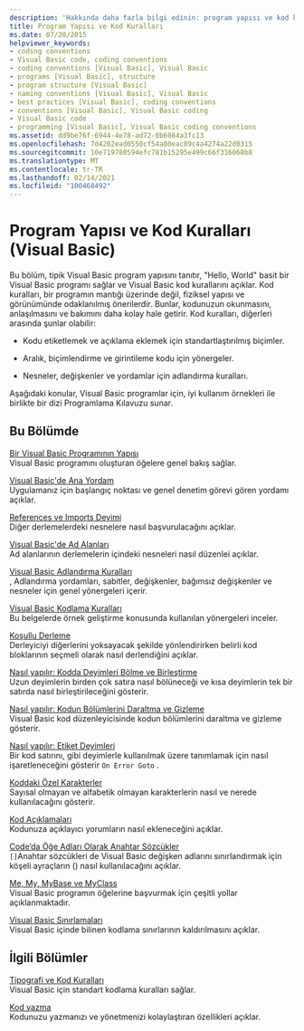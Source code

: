 ```yaml
---
description: 'Hakkında daha fazla bilgi edinin: program yapısı ve kod kuralları (Visual Basic)'
title: Program Yapısı ve Kod Kuralları
ms.date: 07/20/2015
helpviewer_keywords:
- coding conventions
- Visual Basic code, coding conventions
- coding conventions [Visual Basic], Visual Basic
- programs [Visual Basic], structure
- program structure [Visual Basic]
- naming conventions [Visual Basic], Visual Basic
- best practices [Visual Basic], coding conventions
- conventions [Visual Basic], Visual Basic coding
- Visual Basic code
- programming [Visual Basic], Visual Basic coding conventions
ms.assetid: dd9be76f-6944-4e78-ad72-0b6084a3fc13
ms.openlocfilehash: 7d4202ead0550cf54a80eac89c4a4274a22d0315
ms.sourcegitcommit: 10e719780594efc781b15295e499c66f316068b8
ms.translationtype: MT
ms.contentlocale: tr-TR
ms.lasthandoff: 02/14/2021
ms.locfileid: "100468492"
---
```

# <a name="program-structure-and-code-conventions-visual-basic"></a>Program Yapısı ve Kod Kuralları (Visual Basic)

Bu bölüm, tipik Visual Basic program yapısını tanıtır, "Hello, World" basit bir Visual Basic programı sağlar ve Visual Basic kod kurallarını açıklar. Kod kuralları, bir programın mantığı üzerinde değil, fiziksel yapısı ve görünümünde odaklanılmış önerilerdir. Bunlar, kodunuzun okunmasını, anlaşılmasını ve bakımını daha kolay hale getirir. Kod kuralları, diğerleri arasında şunlar olabilir:  
  
- Kodu etiketlemek ve açıklama eklemek için standartlaştırılmış biçimler.  
  
- Aralık, biçimlendirme ve girintileme kodu için yönergeler.  
  
- Nesneler, değişkenler ve yordamlar için adlandırma kuralları.  
  
 Aşağıdaki konular, Visual Basic programlar için, iyi kullanım örnekleri ile birlikte bir dizi Programlama Kılavuzu sunar.  
  
## <a name="in-this-section"></a>Bu Bölümde  

 [Bir Visual Basic Programının Yapısı](structure-of-a-visual-basic-program.md)  
 Visual Basic programını oluşturan öğelere genel bakış sağlar.  
  
 [Visual Basic'de Ana Yordam](main-procedure.md)  
 Uygulamanız için başlangıç noktası ve genel denetim görevi gören yordamı açıklar.  
  
 [References ve Imports Deyimi](references-and-the-imports-statement.md)  
 Diğer derlemelerdeki nesnelere nasıl başvurulacağını açıklar.  
  
 [Visual Basic'de Ad Alanları](namespaces.md)  
 Ad alanlarının derlemelerin içindeki nesneleri nasıl düzenlei açıklar.  
  
 [Visual Basic Adlandırma Kuralları](naming-conventions.md)  
 , Adlandırma yordamları, sabitler, değişkenler, bağımsız değişkenler ve nesneler için genel yönergeleri içerir.  
  
 [Visual Basic Kodlama Kuralları](coding-conventions.md)  
 Bu belgelerde örnek geliştirme konusunda kullanılan yönergeleri inceler.  
  
 [Koşullu Derleme](conditional-compilation.md)  
 Derleyiciyi diğerlerini yoksayacak şekilde yönlendirirken belirli kod bloklarının seçmeli olarak nasıl derlendiğini açıklar.  
  
 [Nasıl yapılır: Kodda Deyimleri Bölme ve Birleştirme](how-to-break-and-combine-statements-in-code.md)  
 Uzun deyimlerin birden çok satıra nasıl bölüneceği ve kısa deyimlerin tek bir satırda nasıl birleştirileceğini gösterir.  
  
 [Nasıl yapılır: Kodun Bölümlerini Daraltma ve Gizleme](how-to-collapse-and-hide-sections-of-code.md)  
 Visual Basic kod düzenleyicisinde kodun bölümlerini daraltma ve gizleme gösterir.  
  
 [Nasıl yapılır: Etiket Deyimleri](how-to-label-statements.md)  
 Bir kod satırını, gibi deyimlerle kullanılmak üzere tanımlamak için nasıl işaretleneceğini gösterir `On Error Goto` .  
  
 [Koddaki Özel Karakterler](special-characters-in-code.md)  
 Sayısal olmayan ve alfabetik olmayan karakterlerin nasıl ve nerede kullanılacağını gösterir.  
  
 [Kod Açıklamaları](comments-in-code.md)  
 Kodunuza açıklayıcı yorumların nasıl ekleneceğini açıklar.  
  
 [Code’da Öğe Adları Olarak Anahtar Sözcükler](keywords-as-element-names-in-code.md)  
 `[]`Anahtar sözcükleri de Visual Basic değişken adlarını sınırlandırmak için köşeli ayraçların () nasıl kullanılacağını açıklar.  
  
 [Me, My, MyBase ve MyClass](me-my-mybase-and-myclass.md)  
 Visual Basic programın öğelerine başvurmak için çeşitli yollar açıklanmaktadır.  
  
 [Visual Basic Sınırlamaları](limitations.md)  
 Visual Basic içinde bilinen kodlama sınırlarının kaldırılmasını açıklar.  
  
## <a name="related-sections"></a>İlgili Bölümler  

 [Tipografi ve Kod Kuralları](../../language-reference/typographic-and-code-conventions.md)  
 Visual Basic için standart kodlama kuralları sağlar.  
  
 [Kod yazma](/visualstudio/ide/writing-code-in-the-code-and-text-editor)  
 Kodunuzu yazmanızı ve yönetmenizi kolaylaştıran özellikleri açıklar.
